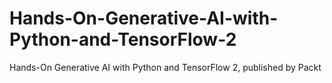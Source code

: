 # Hands-On-Generative-AI-with-Python-and-TensorFlow-2
Hands-On Generative AI with Python and TensorFlow 2, published by Packt
